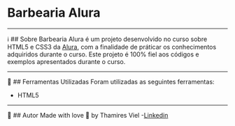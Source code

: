 # Barbearia Alura

---
:information_source: ## Sobre
Barbearia Alura é um projeto desenvolvido no curso sobre HTML5 e CSS3 da [Alura](https://www.alura.com.br/), com a finalidade de práticar os conhecimentos adquiridos durante o curso.
Este projeto é 100% fiel aos códigos e exemplos apresentados durante o curso.

---
:open_file_folder: ## Ferramentas Utilizadas
Foram utilizadas as seguintes ferramentas:
- HTML5
---

:bookmark: ## Autor
Made with love :purple_heart: by Thamires Viel
-[Linkedin](https://www.linkedin.com/in/thamiresviel)


